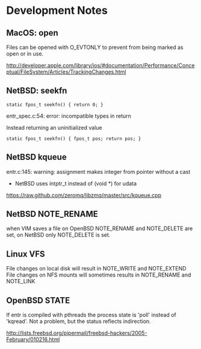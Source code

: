 Development Notes
=================

MacOS: open
-----------

Files can be opened with O_EVTONLY to prevent from being marked as open or in
use.

http://developer.apple.com/library/ios/#documentation/Performance/Conceptual/FileSystem/Articles/TrackingChanges.html

NetBSD: seekfn
--------------

    static fpos_t seekfn() { return 0; }

entr_spec.c:54: error: incompatible types in return

Instead returning an uninitialized value

    static fpos_t seekfn() { fpos_t pos; return pos; }

NetBSD  kqueue
--------------

entr.c:145: warning: assignment makes integer from pointer without a cast

* NetBSD uses intptr_t instead of (void *) for udata

https://raw.github.com/zeromq/libzmq/master/src/kqueue.cpp

NetBSD NOTE_RENAME
------------------

when VIM saves a file on OpenBSD NOTE_RENAME and NOTE_DELETE are set, on NetBSD
only NOTE_DELETE is set.

Linux VFS
---------

File changes on local disk will result in NOTE_WRITE and NOTE_EXTEND
File changes on NFS mounts will sometimes results in NOTE_RENAME and NOTE_LINK

OpenBSD STATE
-------------

If entr is compiled with pthreads the process state is 'poll' instead of
'kqread'. Not a problem, but the status reflects indirection.

http://lists.freebsd.org/pipermail/freebsd-hackers/2005-February/010216.html


